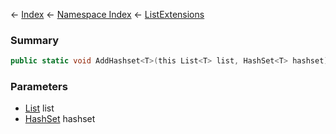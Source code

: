 ← [Index](Api-Index) ← [Namespace Index](Namespace-Index) ← [ListExtensions](System.Collections.Generic.ListExtensions)

### Summary

```csharp
public static void AddHashset<T>(this List<T> list, HashSet<T> hashset)
```

### Parameters

* [List<T>](https://docs.microsoft.com/en-us/dotnet/api/system.collections.generic.list?view=netframework-4.6) list
* [HashSet<T>](https://docs.microsoft.com/en-us/dotnet/api/system.collections.generic.hashset?view=netframework-4.6) hashset
